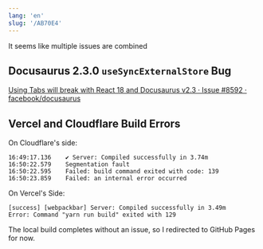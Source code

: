 ```yaml
---
lang: 'en'
slug: '/AB70E4'
---
```


It seems like multiple issues are combined

## Docusaurus 2.3.0 `useSyncExternalStore` Bug

[Using Tabs will break with React 18 and Docusaurus v2.3 · Issue #8592 · facebook/docusaurus](https://github.com/facebook/docusaurus/issues/8592#event-8378524686)

## Vercel and Cloudflare Build Errors

On Cloudflare's side:

```
16:49:17.136	✔ Server: Compiled successfully in 3.74m
16:50:22.579	Segmentation fault
16:50:22.595	Failed: build command exited with code: 139
16:50:23.859	Failed: an internal error occurred
```

On Vercel's Side:

```
[success] [webpackbar] Server: Compiled successfully in 3.49m
Error: Command "yarn run build" exited with 129
```

The local build completes without an issue, so I redirected to GitHub Pages for now.
